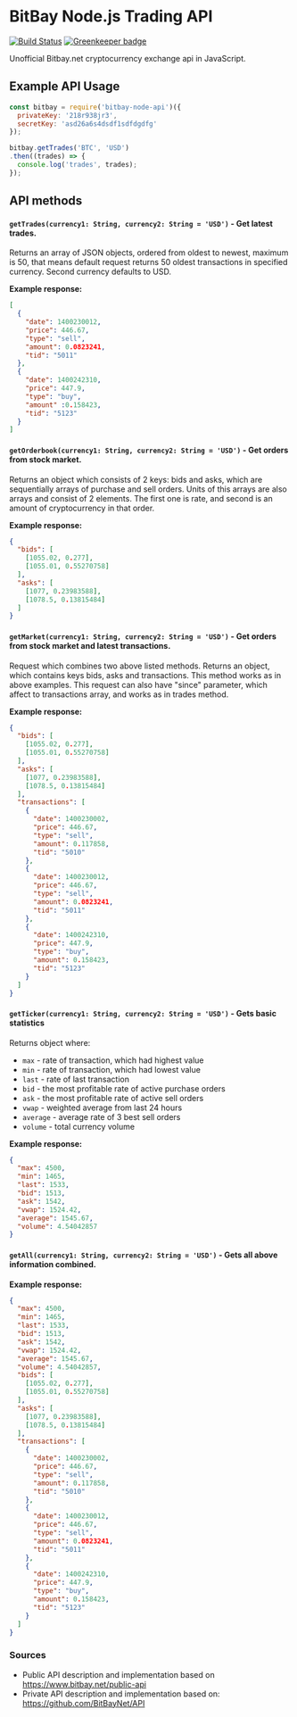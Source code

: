 # BitBay Node.js Trading API

[![Build Status](https://travis-ci.org/ezpn/bitbay-node-api.svg?branch=master)](https://travis-ci.org/ezpn/bitbay-node-api)
[![Greenkeeper badge](https://badges.greenkeeper.io/ezpn/bitbay-node-api.svg)](https://greenkeeper.io/)

Unofficial Bitbay.net cryptocurrency exchange api in JavaScript.

## Example API Usage

```js
const bitbay = require('bitbay-node-api')({
  privateKey: '218r938jr3',
  secretKey: 'asd26a6s4dsdf1sdfdgdfg'
});

bitbay.getTrades('BTC', 'USD')
.then((trades) => {
  console.log('trades', trades);
});

```

## API methods

#### `getTrades(currency1: String, currency2: String = 'USD')` - Get latest trades.

Returns an array of JSON objects, ordered from oldest to newest, maximum is 50, that means default request returns 50 oldest transactions in specified currency. Second currency defaults to USD. 

**Example response:**

```json
[
  {
    "date": 1400230012,
    "price": 446.67,
    "type": "sell",
    "amount": 0.0823241,
    "tid": "5011"
  },
  {
    "date": 1400242310,
    "price": 447.9,
    "type": "buy",
    "amount" :0.158423,
    "tid": "5123"
  }
]
```

#### `getOrderbook(currency1: String, currency2: String = 'USD')` - Get orders from stock market.

Returns an object which consists of 2 keys: bids and asks, which are sequentially arrays of purchase and sell orders.
Units of this arrays are also arrays and consist of 2 elements. The first one is rate, and second is an amount of cryptocurrency in that order.

**Example response:**

```json
{
  "bids": [
    [1055.02, 0.277],
    [1055.01, 0.55270758]
  ],
  "asks": [
    [1077, 0.23983588],
    [1078.5, 0.13815484]
  ]
}
```

#### `getMarket(currency1: String, currency2: String = 'USD')` - Get orders from stock market and latest transactions.

Request which combines two above listed methods. Returns an object, which contains keys bids, asks and transactions.
This method works as in above examples.
This request can also have "since" parameter, which affect to transactions array, and works as in trades method.

**Example response:**

```json
{
  "bids": [
    [1055.02, 0.277],
    [1055.01, 0.55270758]
  ],
  "asks": [
    [1077, 0.23983588],
    [1078.5, 0.13815484]
  ],
  "transactions": [
    {
      "date": 1400230002,
      "price": 446.67,
      "type": "sell",
      "amount": 0.117858,
      "tid": "5010"
    },
    {
      "date": 1400230012,
      "price": 446.67,
      "type": "sell",
      "amount": 0.0823241,
      "tid": "5011"
    },
    {
      "date": 1400242310,
      "price": 447.9,
      "type": "buy",
      "amount": 0.158423,
      "tid": "5123"
    }
  ]
}
```

#### `getTicker(currency1: String, currency2: String = 'USD')` - Gets basic statistics

Returns object where:

- `max` - rate of transaction, which had highest value
- `min` - rate of transaction, which had lowest value
- `last` - rate of last transaction
- `bid` - the most profitable rate of active purchase orders
- `ask` - the most profitable rate of active sell orders
- `vwap` - weighted average from last 24 hours
- `average` - average rate of 3 best sell orders
- `volume` - total currency volume

**Example response:**

```json
{
  "max": 4500,
  "min": 1465,
  "last": 1533,
  "bid": 1513,
  "ask": 1542,
  "vwap": 1524.42,
  "average": 1545.67,
  "volume": 4.54042857
}
```

#### `getAll(currency1: String, currency2: String = 'USD')` - Gets all above information combined.

**Example response:**

```json
{
  "max": 4500,
  "min": 1465,
  "last": 1533,
  "bid": 1513,
  "ask": 1542,
  "vwap": 1524.42,
  "average": 1545.67,
  "volume": 4.54042857,
  "bids": [
    [1055.02, 0.277],
    [1055.01, 0.55270758]
  ],
  "asks": [
    [1077, 0.23983588],
    [1078.5, 0.13815484]
  ],
  "transactions": [
    {
      "date": 1400230002,
      "price": 446.67,
      "type": "sell",
      "amount": 0.117858,
      "tid": "5010"
    },
    {
      "date": 1400230012,
      "price": 446.67,
      "type": "sell",
      "amount": 0.0823241,
      "tid": "5011"
    },
    {
      "date": 1400242310,
      "price": 447.9,
      "type": "buy",
      "amount": 0.158423,
      "tid": "5123"
    }
  ]
}
```

### Sources

- Public API description and implementation based on https://www.bitbay.net/public-api
- Private API description and implementation based on: https://github.com/BitBayNet/API
